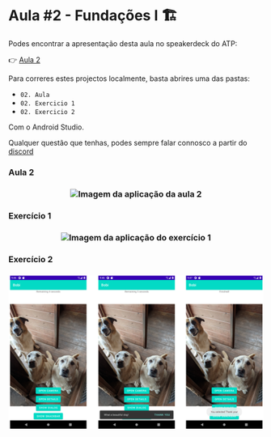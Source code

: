 # Aula #2 - Fundações I 🏗

Podes encontrar a apresentação desta aula no speakerdeck do ATP:

👉 [Aula 2](https://speakerdeck.com/atp/android-training-program-portugal-aula-2/)


Para correres estes projectos localmente, basta abrires uma das pastas:
- `02. Aula`
- `02. Exercicio 1`
- `02. Exercicio 2`

Com o Android Studio.


Qualquer questão que tenhas, podes sempre falar connosco a partir do [discord](https://bit.ly/atp2020-discord)

### Aula 2

<h3 align="center">
  <img src="imagens/class2.png" alt="Imagem da aplicação da aula 2" />
</h3>


### Exercício 1

<h3 align="center">
  <img src="imagens/ex1.png" alt="Imagem da aplicação do exercício 1" />
</h3>


### Exercício 2

<h3 align="center">
  <img src="imagens/ex2.png" alt="Imagem da aplicação do exercício 2" />
</h3>
